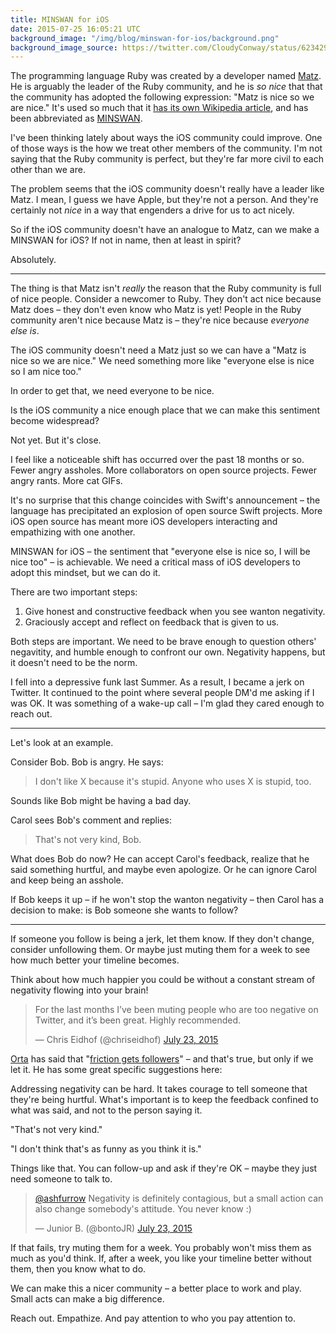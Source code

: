 ```yaml
---
title: MINSWAN for iOS
date: 2015-07-25 16:05:21 UTC
background_image: "/img/blog/minswan-for-ios/background.png"
background_image_source: https://twitter.com/CloudyConway/status/623429079748972544
---
```


The programming language Ruby was created by a developer named [Matz](https://en.wikipedia.org/wiki/Yukihiro_Matsumoto). He is arguably the leader of the Ruby community, and he is _so nice_ that that the community has adopted the following expression: "Matz is nice so we are nice." It's used so much that it [has its own Wikipedia article](https://en.wikipedia.org/wiki/MINASWAN), and has been abbreviated as [MINSWAN](http://blog.steveklabnik.com/posts/2011-08-19-matz-is-nice-so-we-are-nice). 

I've been thinking lately about ways the iOS community could improve. One of those ways is the how we treat other members of the community. I'm not saying that the Ruby community is perfect, but they're far more civil to each other than we are.

The problem seems that the iOS community doesn't really have a leader like Matz. I mean, I guess we have Apple, but they're not a person. And they're certainly not _nice_ in a way that engenders a drive for us to act nicely. 

<!-- more -->

So if the iOS community doesn't have an analogue to Matz, can we make a MINSWAN for iOS? If not in name, then at least in spirit?

Absolutely.

----------------

The thing is that Matz isn't _really_ the reason that the Ruby community is full of nice people. Consider a newcomer to Ruby. They don't act nice because Matz does – they don't even know who Matz is yet! People in the Ruby community aren't nice because Matz is – they're nice because _everyone else is_.

The iOS community doesn't need a Matz just so we can have a "Matz is nice so we are nice." We need something more like "everyone else is nice so I am nice too."

In order to get that, we need everyone to be nice. 

Is the iOS community a nice enough place that we can make this sentiment become widespread? 

Not yet. But it's close. 

I feel like a noticeable shift has occurred over the past 18 months or so. Fewer angry assholes. More collaborators on open source projects. Fewer angry rants. More cat GIFs. 

It's no surprise that this change coincides with Swift's announcement – the language has precipitated an explosion of open source Swift projects. More iOS open source has meant more iOS developers interacting and empathizing with one another.

MINSWAN for iOS – the sentiment that "everyone else is nice so, I will be nice too" – is achievable. We need a critical mass of iOS developers to adopt this mindset, but we can do it. 

There are two important steps:

1. Give honest and constructive feedback when you see wanton negativity.
1. Graciously accept and reflect on feedback that is given to us.

Both steps are important. We need to be brave enough to question others' negavitity, and humble enough to confront our own. Negativity happens, but it doesn't need to be the norm. 

I fell into a depressive funk last Summer. As a result, I became a jerk on Twitter. It continued to the point where several people DM'd me asking if I was OK. It was something of a wake-up call – I'm glad they cared enough to reach out.

----------------

Let's look at an example. 

Consider Bob. Bob is angry. He says:

> I don't like X because it's stupid. Anyone who uses X is stupid, too.

Sounds like Bob might be having a bad day.

Carol sees Bob's comment and replies:

> That's not very kind, Bob.

What does Bob do now? He can accept Carol's feedback, realize that he said something hurtful, and maybe even apologize. Or he can ignore Carol and keep being an asshole. 

If Bob keeps it up – if he won't stop the wanton negativity – then Carol has a decision to make: is Bob someone she wants to follow?

----------------

If someone you follow is being a jerk, let them know. If they don't change, consider unfollowing them. Or maybe just muting them for a week to see how much better your timeline becomes.

Think about how much happier you could be without a constant stream of negativity flowing into your brain!

<blockquote class="twitter-tweet" lang="en"><p lang="en" dir="ltr">For the last months I’ve been muting people who are too negative on Twitter, and it’s been great. Highly recommended.</p>&mdash; Chris Eidhof (@chriseidhof) <a href="https://twitter.com/chriseidhof/status/624158166830477312">July 23, 2015</a></blockquote> <script async src="//platform.twitter.com/widgets.js" charset="utf-8"></script>

[Orta](http://twitter.com/orta) has said that "[friction gets followers](https://realm.io/news/altconf-orta-therox-being-nice-in-open-source/)" – and that's true, but only if we let it. He has some great specific suggestions here: 

<script async class="speakerdeck-embed" data-slide="35" data-id="84143e0681d0483d8bdb6ecc94b75bbf" data-ratio="1.77777777777778" src="//speakerdeck.com/assets/embed.js"></script>

Addressing negativity can be hard. It takes courage to tell someone that they're being hurtful. What's important is to keep the feedback confined to what was said, and not to the person saying it. 

"That's not very kind." 

"I don't think that's as funny as you think it is." 

Things like that. You can follow-up and ask if they're OK – maybe they just need someone to talk to. 

<blockquote class="twitter-tweet" data-conversation="none" lang="en"><p lang="en" dir="ltr"><a href="https://twitter.com/ashfurrow">@ashfurrow</a> Negativity is definitely contagious, but a small action can also change somebody&#39;s attitude.&#10;You never know :)</p>&mdash; Junior B. (@bontoJR) <a href="https://twitter.com/bontoJR/status/624207699090231297">July 23, 2015</a></blockquote> <script async src="//platform.twitter.com/widgets.js" charset="utf-8"></script>

If that fails, try muting them for a week. You probably won't miss them as much as you'd think. If, after a week, you like your timeline better without them, then you know what to do.

We can make this a nicer community – a better place to work and play. Small acts can make a big difference. 

Reach out. Empathize. And pay attention to who you pay attention to.
